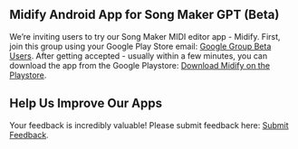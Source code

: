 ## **Midify Android App for Song Maker GPT (Beta)**  
We’re inviting users to try our Song Maker MIDI editor app - Midify. First, join this group using your Google Play Store email: [Google Group Beta Users](https://groups.google.com/u/5/g/song-maker-app). After getting accepted - usually within a few minutes, you can download the app from the Google Playstore: [Download Midify on the Playstore](https://play.google.com/apps/testing/com.ailmind.midify).

## **Help Us Improve Our Apps**  
Your feedback is incredibly valuable! Please submit feedback here: [Submit Feedback](https://docs.google.com/forms/u/0/d/e/1FAIpQLSddFJhhqOrn8VZgZbrg0ZFQRcYrPTq5oeyAytvCf34oYKlZhw/viewform).